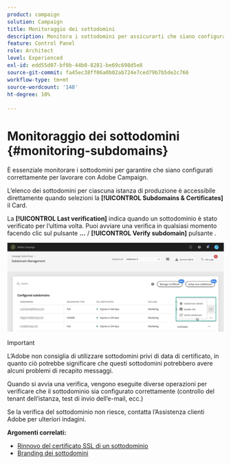 ```yaml
---
product: campaign
solution: Campaign
title: Monitoraggio dei sottodomini
description: Monitora i sottodomini per assicurarti che siano configurati correttamente per lavorare con Adobe Campaign.
feature: Control Panel
role: Architect
level: Experienced
exl-id: edd55d07-bf0b-44b0-8281-be69c698d5e8
source-git-commit: fa45ec38ff06a0b02ab724e7ced79b7b5de2c766
workflow-type: tm+mt
source-wordcount: '148'
ht-degree: 10%

---
```


# Monitoraggio dei sottodomini {#monitoring-subdomains}

È essenziale monitorare i sottodomini per garantire che siano configurati correttamente per lavorare con Adobe Campaign.

L’elenco dei sottodomini per ciascuna istanza di produzione è accessibile direttamente quando selezioni la **[!UICONTROL Subdomains & Certificates]** il Card.

La **[!UICONTROL Last verification]** indica quando un sottodominio è stato verificato per l’ultima volta. Puoi avviare una verifica in qualsiasi momento facendo clic sul pulsante **...** / **[!UICONTROL Verify subdomain]** pulsante .

![](assets/subdomain_verification.png)

>[!IMPORTANT]
>
>L’Adobe non consiglia di utilizzare sottodomini privi di data di certificato, in quanto ciò potrebbe significare che questi sottodomini potrebbero avere alcuni problemi di recapito messaggi.

Quando si avvia una verifica, vengono eseguite diverse operazioni per verificare che il sottodominio sia configurato correttamente (controllo del tenant dell’istanza, test di invio dell’e-mail, ecc.)

Se la verifica del sottodominio non riesce, contatta l’Assistenza clienti Adobe per ulteriori indagini.

**Argomenti correlati:**

* [Rinnovo del certificato SSL di un sottodominio](../../subdomains-certificates/using/renewing-subdomain-certificate.md)
* [Branding dei sottodomini](../../subdomains-certificates/using/subdomains-branding.md)
